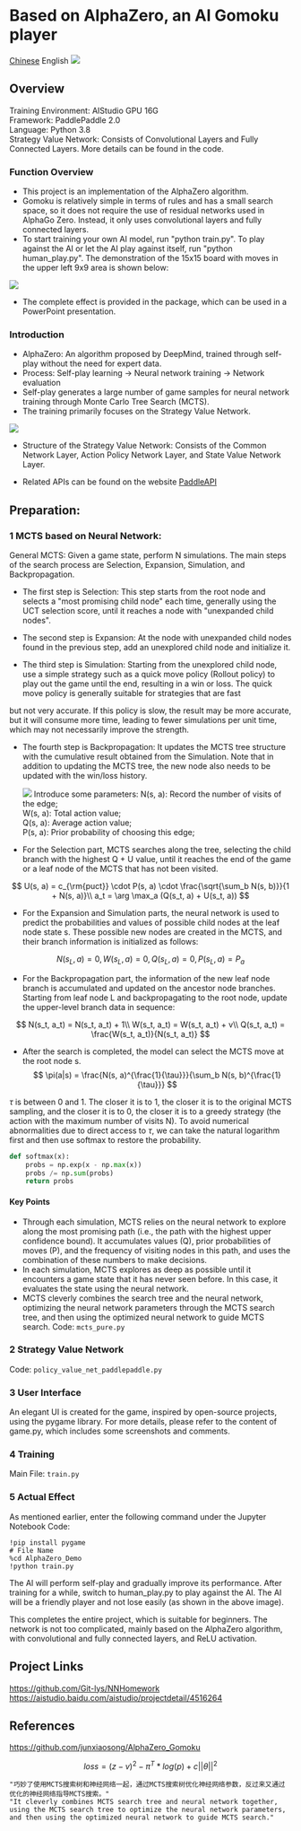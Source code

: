 # Based on AlphaZero, an AI Gomoku player
[Chinese](readme.md) English
![](https://pic4.zhimg.com/80/v2-1320f6469f11f9d5b72cc9f8fb65ec6b_720w.webp)

## Overview

Training Environment: AIStudio GPU 16G  
Framework: PaddlePaddle 2.0  
Language: Python 3.8  
Strategy Value Network: Consists of Convolutional Layers and Fully Connected Layers. More details can be found in the code.

### Function Overview

* This project is an implementation of the AlphaZero algorithm.
* Gomoku is relatively simple in terms of rules and has a small search space, so it does not require the use of residual networks used in AlphaGo Zero. Instead, it only uses convolutional layers and fully connected layers.
* To start training your own AI model, run "python train.py". To play against the AI or let the AI play against itself, run "python human_play.py". The demonstration of the 15x15 board with moves in the upper left 9x9 area is shown below:

![](https://ai-studio-static-online.cdn.bcebos.com/92e8a5e8b9824133ba63e27cb761ed4ee5a2d11766b34e6c89dd82b57b1770d2)

* The complete effect is provided in the package, which can be used in a PowerPoint presentation.

### Introduction

* AlphaZero: An algorithm proposed by DeepMind, trained through self-play without the need for expert data.
* Process: Self-play learning -> Neural network training -> Network evaluation
* Self-play generates a large number of game samples for neural network training through Monte Carlo Tree Search (MCTS).
* The training primarily focuses on the Strategy Value Network.

![](http://5b0988e595225.cdn.sohucs.com/images/20171024/9e3bb5aca2634e7f8f19dae40bb0a101)

* Structure of the Strategy Value Network: Consists of the Common Network Layer, Action Policy Network Layer, and State Value Network Layer.

* Related APIs can be found on the website [PaddleAPI](https://www.paddlepaddle.org.cn/documentation/docs/zh/api/index_cn.html#:~:text=API%20%E6%96%87%E6%A1%A3%20%E6%AC%A2%E8%BF%8E%E4%BD%BF%E7%94%A8%E9%A3%9E%E6%A1%A8%E6%A1%86%E6%9E%B6,%28PaddlePaddle%29%2C%20PaddlePaddle%20%E6%98%AF%E4%B8%80%E4%B8%AA%E6%98%93%E7%94%A8%E3%80%81%E9%AB%98%E6%95%88%E3%80%81%E7%81%B5%E6%B4%BB%E3%80%81%E5%8F%AF%E6%89%A9%E5%B1%95%E7%9A%84%E6%B7%B1%E5%BA%A6%E5%AD%A6%E4%B9%A0%E6%A1%86%E6%9E%B6%EF%BC%8C%E8%87%B4%E5%8A%9B%E4%BA%8E%E8%AE%A9%E6%B7%B1%E5%BA%A6%E5%AD%A6%E4%B9%A0%E6%8A%80%E6%9C%AF%E7%9A%84%E5%88%9B%E6%96%B0%E4%B8%8E%E5%BA%94%E7%94%A8%E6%9B%B4%E7%AE%80%E5%8D%95%E3%80%82)  

## Preparation:

  ### 1 MCTS based on Neural Network:

  General MCTS: Given a game state, perform N simulations. The main steps of the search process are Selection, Expansion, Simulation, and Backpropagation.

* The first step is Selection: This step starts from the root node and selects a "most promising child node" each time, generally using the UCT selection score, until it reaches a node with "unexpanded child nodes".

* The second step is Expansion: At the node with unexpanded child nodes found in the previous step, add an unexplored child node and initialize it.

* The third step is Simulation: Starting from the unexplored child node, use a simple strategy such as a quick move policy (Rollout policy) to play out the game until the end, resulting in a win or loss. The quick move policy is generally suitable for strategies that are fast

 but not very accurate. If this policy is slow, the result may be more accurate, but it will consume more time, leading to fewer simulations per unit time, which may not necessarily improve the strength.

* The fourth step is Backpropagation: It updates the MCTS tree structure with the cumulative result obtained from the Simulation. Note that in addition to updating the MCTS tree, the new node also needs to be updated with the win/loss history.

  ![](https://ai-studio-static-online.cdn.bcebos.com/73384055df364b44a49e7e206a9015790be7b3c0aa1942d0a4e57aa617fad087)
  Introduce some parameters:
  N(s, a): Record the number of visits of the edge;  
  W(s, a): Total action value;  
  Q(s, a): Average action value;  
  P(s, a): Prior probability of choosing this edge;  
  
* For the Selection part, MCTS searches along the tree, selecting the child branch with the highest Q + U value, until it reaches the end of the game or a leaf node of the MCTS that has not been visited.

$$
U(s, a) = c_{\rm{puct}} \cdot P(s, a) \cdot \frac{\sqrt{\sum_b N(s, b)}}{1 + N(s, a)}\\
a_t = \arg \max_a (Q(s_t, a) + U(s_t, a))
$$

* For the Expansion and Simulation parts, the neural network is used to predict the probabilities and values of possible child nodes at the leaf node state s. These possible new nodes are created in the MCTS, and their branch information is initialized as follows:

$$
N(s_L, a) = 0, W(s_L, a) = 0, Q(s_L, a) = 0, P(s_L, a) = P_a
$$

* For the Backpropagation part, the information of the new leaf node branch is accumulated and updated on the ancestor node branches. Starting from leaf node L and backpropagating to the root node, update the upper-level branch data in sequence:

$$
N(s_t, a_t) = N(s_t, a_t) + 1\\
W(s_t, a_t) = W(s_t, a_t) + v\\
Q(s_t, a_t) = \frac{W(s_t, a_t)}{N(s_t, a_t)}
$$

* After the search is completed, the model can select the MCTS move at the root node s.
  $$
  \pi(a|s) = \frac{N(s, a)^{\frac{1}{\tau}}}{\sum_b N(s, b)^{\frac{1}{\tau}}}
  $$
  

$\tau$ is between 0 and 1. The closer it is to 1, the closer it is to the original MCTS sampling, and the closer it is to 0, the closer it is to a greedy strategy (the action with the maximum number of visits N). To avoid numerical abnormalities due to direct access to $\tau$, we can take the natural logarithm first and then use softmax to restore the probability.

```python
def softmax(x):
    probs = np.exp(x - np.max(x))
    probs /= np.sum(probs)
    return probs
```

#### Key Points

* Through each simulation, MCTS relies on the neural network to explore along the most promising path (i.e., the path with the highest upper confidence bound). It accumulates values (Q), prior probabilities of moves (P), and the frequency of visiting nodes in this path, and uses the combination of these numbers to make decisions.
* In each simulation, MCTS explores as deep as possible until it encounters a game state that it has never seen before. In this case, it evaluates the state using the neural network.
* MCTS cleverly combines the search tree and the neural network, optimizing the neural network parameters through the MCTS search tree, and then using the optimized neural network to guide MCTS search.
Code: `mcts_pure.py`

### 2 Strategy Value Network
Code: `policy_value_net_paddlepaddle.py`

### 3 User Interface
An elegant UI is created for the game, inspired by open-source projects, using the pygame library.
For more details, please refer to the content of game.py, which includes some screenshots and comments.

### 4 Training

Main File: `train.py`

### 5 Actual Effect

As mentioned earlier, enter the following command under the Jupyter Notebook Code:

```
!pip install pygame
# File Name
%cd AlphaZero_Demo
!python train.py
```

The AI will perform self-play and gradually improve its performance. After training for a while, switch to human_play.py to play against the AI. The AI will be a friendly player and not lose easily (as shown in the above image).

This completes the entire project, which is suitable for beginners. The network is not too complicated, mainly based on the AlphaZero algorithm, with convolutional and fully connected layers, and ReLU activation.

## Project Links

<https://github.com/Git-lys/NNHomework>  
<https://aistudio.baidu.com/aistudio/projectdetail/4516264>

## References

<https://github.com/junxiaosong/AlphaZero_Gomoku>


$$
loss=(z-v)^2-\pi^T*log(p)+c||\theta||^2
$$


```plaintext
"巧妙了使用MCTS搜索树和神经网络一起，通过MCTS搜索树优化神经网络参数，反过来又通过优化的神经网络指导MCTS搜索。"
"It cleverly combines MCTS search tree and neural network together, using the MCTS search tree to optimize the neural network parameters, and then using the optimized neural network to guide MCTS search."
```

